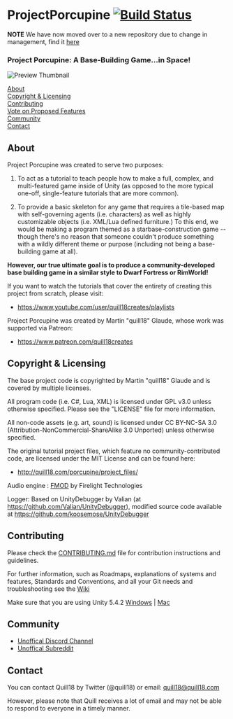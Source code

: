# ProjectPorcupine [![Build Status](https://travis-ci.org/TeamPorcupine/ProjectPorcupine.svg?branch=master)](https://travis-ci.org/TeamPorcupine/ProjectPorcupine)

**NOTE** We have now moved over to a new repository due to change in management, find it [here](https://github.com/OrderOfThePorcupine/ProjectPorcupine)

### Project Porcupine: A Base-Building Game...in Space!

![Preview Thumbnail](https://cloud.githubusercontent.com/assets/22880786/19826387/7ad0f0d2-9dd4-11e6-92f3-eb47b395ac63.png)

[About](#about)  
[Copyright & Licensing](#copyright--licensing)  
[Contributing](#contributing)  
[Vote on Proposed Features](#vote-on-proposed-features)  
[Community](#community)  
[Contact](#contact) 

## About

Project Porcupine was created to serve two purposes:

1. To act as a tutorial to teach people how to make a full,
  complex, and multi-featured game inside of Unity (as opposed
  to the more typical one-off, single-feature tutorials that
  are more common).

2. To provide a basic skeleton for any game that requires a
  tile-based map with self-governing agents (i.e. characters)
  as well as highly customizable objects (i.e. XML/Lua defined
  furniture.)  To this end, we would be making a program themed as
  a starbase-construction game -- though there's no reason that 
  someone couldn't produce something with a wildly different theme
  or purpose (including not being a base-building game at all).

**However, our true ultimate goal is to produce a community-developed
base building game in a similar style to Dwarf Fortress or RimWorld!**

If you want to watch the tutorials that cover the entirety of
creating this project from scratch, please visit:

 * <https://www.youtube.com/user/quill18creates/playlists>

Project Porcupine was created by Martin "quill18" Glaude, whose work
was supported via Patreon:

 * <https://www.patreon.com/quill18creates>

## Copyright & Licensing

The base project code is copyrighted by Martin "quill18" Glaude and
is covered by multiple licenses.

All program code (i.e. C#, Lua, XML) is licensed under GPL v3.0 unless otherwise
specified.  Please see the "LICENSE" file for more information.

All non-code assets (e.g. art, sound) is licensed under CC BY-NC-SA 3.0
(Attribution-NonCommercial-ShareAlike 3.0 Unported) unless otherwise specified.

The original tutorial project files, which feature no community-contributed code,
are licensed under the MIT License and can be found here:
 * <http://quill18.com/porcupine/project_files/>
 
Audio engine : [FMOD](http://www.fmod.com/) by Firelight Technologies

Logger: Based on UnityDebugger by Valian (at <https://github.com/Valian/UnityDebugger>), modified source code available at <https://github.com/koosemose/UnityDebugger>

## Contributing

Please check the [CONTRIBUTING.md](CONTRIBUTING.md) file for contribution instructions and guidelines.

For further information, such as Roadmaps, explanations of systems and features, Standards and Conventions, and all your Git needs and troubleshooting see the [Wiki](https://github.com/TeamPorcupine/ProjectPorcupine/wiki)

Make sure that you are using Unity 5.4.2 [Windows](https://unity3d.com/get-unity/download?thank-you=update&download_nid=43049&os=Win) | [Mac](https://unity3d.com/get-unity/download?thank-you=update&download_nid=43049&os=Mac)

## Community

* [Unoffical Discord Channel ](https://discord.gg/68hkpSA)
* [Unoffical Subreddit](https://reddit.com/r/ProjectPorcupine)

## Contact

You can contact Quill18 by Twitter (@quill18) or email:
    quill18@quill18.com

However, please note that Quill receives a lot of email and may
not be able to respond to everyone in a timely manner.

